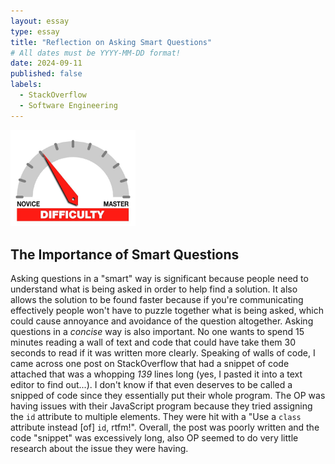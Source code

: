 ```yaml
---
layout: essay
type: essay
title: "Reflection on Asking Smart Questions"
# All dates must be YYYY-MM-DD format!
date: 2024-09-11
published: false
labels:
  - StackOverflow
  - Software Engineering
---
```


<img width="200px" class="rounded float-start pe-4" src="../img/difficulty/degree_difficulty.jpg">

## The Importance of Smart Questions

Asking questions in a "smart" way is significant because people need to understand what is being asked in order to help find a solution. It also allows the solution to be found faster because if you're communicating effectively people won't have to puzzle together what is being asked, which could cause annoyance and avoidance of the question altogether. Asking questions in a *concise* way is also important. No one wants to spend 15 minutes reading a wall of text and code that could have take them 30 seconds to read if it was written more clearly. Speaking of walls of code, I came across one post on StackOverflow that had a snippet of code attached that was a whopping *139* lines long (yes, I pasted it into a text editor to find out...). I don't know if that even deserves to be called a snipped of code since they essentially put their whole program. The OP was having issues with their JavaScript program because they tried assigning the `id` attribute to multiple elements. They were hit with a "Use a `class` attribute instead [of] `id`, rtfm!". Overall, the post was poorly written and the code "snippet" was excessively long, also OP seemed to do very little research about the issue they were having.

